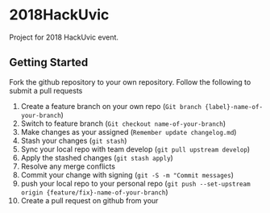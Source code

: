 # 2018HackUvic
Project for 2018 HackUvic event.


## Getting Started

Fork the github repository to your own repository.
Follow the following to submit a pull requests
1. Create a feature branch on your own repo (`Git branch {label}-name-of-your-branch`)
2. Switch to feature branch (`Git checkout name-of-your-branch`)
3. Make changes as your assigned (`Remember update changelog.md`)
4. Stash your changes (`git stash`)
5. Sync your local repo with team develop (`git pull upstream develop`)
6. Apply the stashed changes (`git stash apply`)
7. Resolve any merge conflicts
8. Commit your change with signing (`git -S -m "Commit messages`)
9. push your local repo to your personal repo (`git push --set-upstream origin {feature/fix}-name-of-your-branch`)
10. Create a pull request on github from your
